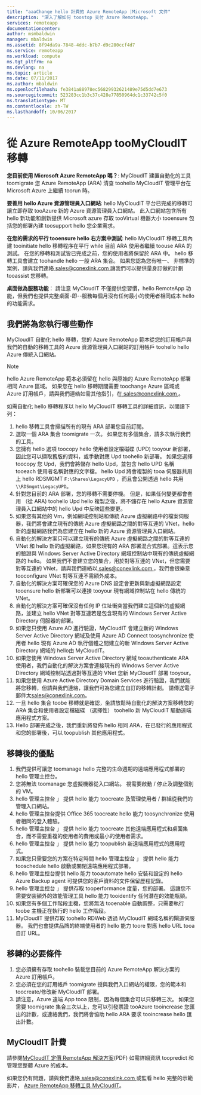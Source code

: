 ```yaml
---
title: "aaaChange hello 計費的 Azure RemoteApp |Microsoft 文件"
description: "深入了解如何 toostop 支付 Azure RemoteApp。"
services: remoteapp
documentationcenter: 
author: msmbaldwin
manager: mbaldwin
ms.assetid: 8f94da9a-7848-4ddc-b7b7-d9c280ccf4d7
ms.service: remoteapp
ms.workload: compute
ms.tgt_pltfrm: na
ms.devlang: na
ms.topic: article
ms.date: 07/11/2017
ms.author: mbaldwin
ms.openlocfilehash: fe3841a88978ec56829932621489e75d5dd7e673
ms.sourcegitcommit: 523283cc1b3c37c428e77850964dc1c33742c5f0
ms.translationtype: MT
ms.contentlocale: zh-TW
ms.lasthandoff: 10/06/2017
---
```

# <a name="migrate-from-azure-remoteapp-toomycloudit"></a>從 Azure RemoteApp tooMyCloudIT 移轉 

**您目前使用 Microsoft Azure RemoteApp 嗎？**: MyCloudIT 建置自動化的工具 toomigrate 您 Azure RemoteApp (ARA) 清查 toohello MyCloudIT 管理平台在 Microsoft Azure 上繼續 toorun 時。

**要善用 hello Azure 資源管理員入口網站**: hello MyCloudIT 平台已完成的移轉可讓立即存取 tooAzure 新的 Azure 資源管理員入口網站。 此入口網站包含所有 hello 新功能和創新提供 Microsoft azure 存取 tooVirtual 機器大小 tooensure 包括您的部署內建 toosupport hello 您企業需求。

**在您的需求的平行 tooensure hello 右方案中測試**: hello MyCloudIT 移轉工具內建 tooinitiate hello 移轉程序在平行 while 目前 ARA 使用者繼續 toouse ARA 的測試。  在您的移轉和測試皆已完成之前，您的使用者將保留於 ARA 中。  hello 移轉工具會建立 toohandle hello 一般 ARA 集合。  如果您認為您有唯一、 非標準的案例，請與我們連絡[ sales@conexlink.com ](mailto:sales@conexlink.com)讓我們可以提供量身訂做的計劃 tooassist 您移轉。

**桌面做為服務功能**： 請注意 MyCloudIT 不僅提供您習慣，hello RemoteApp 功能，但我們也提供完整桌面-即--服務每個月沒有任何最小的使用者相同成本 hello 的功能需求。

## <a name="what-we-will-do-for-you"></a>我們將為您執行哪些動作

MyCloudIT 自動化 hello 移轉，您的 Azure RemoteApp 範本從您的訂用帳戶與我們的自動的移轉工具的 Azure 資源管理員入口網站的訂用帳戶 toohello hello Azure 傳統入口網站。  

> [!NOTE]
> hello Azure RemoteApp 範本必須留在 hello 與原始的 Azure RemoteApp 部署相同 Azure 區域。  如果您在 hello 移轉期間需要 toochange Azure 區域或 Azure 訂用帳戶，請與我們連絡如需其他指引，在[ sales@conexlink.com ](mailto:sales@conexlink.com)。

如需自動化 hello 移轉程序以 hello MyCloudIT 移轉工具的詳細資訊，以閱讀下列：

1. hello 移轉工具會掃描所有的現有 ARA 部署您目前訂閱。  
2. 選取一個 ARA 集合 toomigrate 一次。  如果您有多個集合，請多次執行我們的工具。
3. 您擁有 hello 選項 toocopy hello 使用者設定檔磁碟 (UPD) tooyour 新部署，因此您可以擷取舊版的資料，或手動對應 Upd toohello 新部署。 如果您選擇 toocopy 您 Upd，我們會將儲存 hello Upd，並包含 hello UPD 名稱 tooeach 使用者名稱對應的文字檔。  hello Upd 將會複製的 tooa 伺服器共用上 hello RDSMGMT `F:\Shares\LegacyUPD` ，而且會公開透過 hello 共用`\\RDSmgmt\LegacyUPD`。 
4. 針對您目前的 ARA 部署，您的移轉不需要停機。  但是，如果任何變更都會套用 （從 ARA) toohello Upd hello 複製之後，將不儲存在 hello Azure 資源管理員入口網站中的 hello Upd 中反映這些變更。 
5. 如果您有其他的 Vm，例如網域控制站和傳統 Azure 虛擬網路中的檔案伺服器，我們將會建立現有的傳統 Azure 虛擬網路之間的對等互連的 VNet，hello 新的虛擬網路我們為您建立在 hello 新的 Azure 資源管理員入口網站。
6. 自動化的解決方案只可以建立現有的傳統 Azure 虛擬網路之間的對等互連的 VNet 和 hello 新的虛擬網路，如果您現有的 ARA 部署混合式部署。這表示您的驗證與 Windows Server Active Directory 網域控制站中現有的傳統虛擬網路的 hello。 如果我們不會建立您的集合，用於對等互連的 VNet，但您需要對等互連的 VNet，請與我們連絡以[ sales@conexlink.com ](mailto:sales@conexlink.com) ，我們會很樂意 tooconfigure VNet 對等互連不需額外成本。
7. 自動化的解決方案可確保您的 Azure DNS 設定會更新與新虛擬網路設定 tooensure hello 新部署可以連接 tooyour 現有網域控制站在 hello 傳統的 VNet。
8. 自動化的解決方案可確保沒有任何 IP 位址衝突當我們建立這個新的虛擬網路，並建立 hello VNet 對等互連若是包含現有的 Windows Server Active Directory 伺服器的部署。
9. 如果您只使用 Azure AD 進行驗證，MyCloudIT 會建立新的 Windows Server Active Directory 網域及使用 Azure AD Connect toosynchronize 使用者 hello 現有 Azure AD 執行個體之間建立的新 Windows Server Active Directory 網域的 hello由 MyCloudIT。
10. 如果您使用 Windows Server Active Directory 網域 tooauthenticate ARA 使用者，我們自動化的解決方案會連接現有的 Windows Server Active Directory 網域控制站透過對等互連的 VNet 您新 MyCloudIT 部署 tooyour。
11. 如果您使用 Azure Active Directory Domain Services 進行驗證，我們就能將您移轉，但請與我們連絡，讓我們可為您建立自訂的移轉計劃。  請傳送電子郵件太[sales@conexlink.com](mailto:sales@conexlink.com)。 
12. 一旦 hello 集合 toobe 移轉就是確認，坐請放鬆時自動化的解決方案移轉您的 ARA 集合和使用者設定檔磁碟 （選擇性） toohello 新 MyCloudIT 驅動遠端應用程式方案。
13. Hello 部署完成之後，我們重新將發佈 hello 相同 ARA，在已發行的應用程式和您的部署後，可以 toopublish 其他應用程式。

## <a name="post-migration-benefits"></a>移轉後的優點

1. 我們提供可讓您 toomanage hello 完整的生命週期的遠端應用程式部署的 hello 管理主控台。
2. 您將無法 toomanage 您虛擬機器從入口網站。  視需要啟動 / 停止及調整個別的 VM。
3. hello 管理主控台 」 提供 hello 能力 toocreate 及管理使用者 / 群組從我們的管理入口網站。
4. hello 管理主控台提供 Office 365 toocreate hello 能力 toosynchronize 使用者相同的登入體驗。
5. hello 管理主控台 」 提供 hello 能力 toocreate 其他遠端應用程式和桌面集合，而不需要重複的使用者的費用或最小的使用者需求。 
6. hello 管理主控台 」 提供 hello 能力 toopublish 新遠端應用程式的應用程式。
7. 如果您只需要您的方案在特定時間 hello 管理主控台 」 提供 hello 能力 tooschedule hello 啟動或關閉遠端應用程式部署。
8. hello 管理主控台提供 hello 能力 tooautomate hello 安裝和設定的 hello Azure Backup agent 可提供您的客戶資料的文件保留歷程記錄。
9. hello 管理主控台 」 提供存取 tooperformance 度量，您的部署。  這讓您不需要安裝額外的效能管理工具 hello 能力 tooidentify 任何潛在的效能瓶頸。
10. 如果您有多個工作階段主機，您將無法 tooenable 自動調整，只需要執行 toobe 主機正在執行的 hello 工作階段。
11. MyCloudIT 提供存取 toohello RDWeb 透過 MyCloudIT 網域名稱的閘道伺服器。  我們也會提供品牌的終端使用者的 hello 能力 toore 對應 hello URL tooa 自訂 URL。

## <a name="prerequisites-for-migration"></a>移轉的必要條件

1. 您必須擁有存取 toohello 裝載您目前的 Azure RemoteApp 解決方案的 Azure 訂用帳戶。
2. 您必須在您的訂用帳戶 toomigrate 授與我們入口網站的權限，您的範本和 toocreate/修改新 MyCloudIT 部署。
3. 請注意，Azure 遠端 App tooa 限制，因為每個集合可以只移轉三次。  如果您需要 toomigrate 集合三次以上，您可以引發票證 tooAzure tooincrease 您匯出的計數，或連絡我們，我們將會協助 hello ARA 要求 tooincrease hello 匯出計數。

## <a name="mycloudit-billing"></a>MyCloudIT 計費

請參閱[MyCloudIT 定價 RemoteApp 解決方案](https://mcitdocuments.blob.core.windows.net/terms/MyCloudIT_Pricing_Overview.pdf)(PDF) 如需詳細資訊 toopredict 和管理您整體 Azure 的成本。

如果您仍有問題，請與我們連絡[ sales@conexlink.com ](mailto:sales@conexlink.com)或監看 hello 完整的示範影片， [Azure RemoteApp 移轉工具 MyCloudIT](https://www.youtube.com/watch?v=YQ_1F-JeeLM&t=482s)。 

